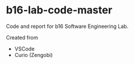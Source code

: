 # b16-lab-code-master

Code and report for b16 Software Engineering Lab.

Created from
- VSCode
- Curio (Zengobi)
